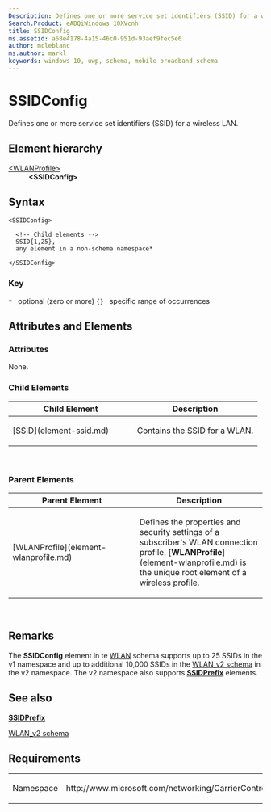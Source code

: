 ```yaml
---
Description: Defines one or more service set identifiers (SSID) for a wireless LAN.
Search.Product: eADQiWindows 10XVcnh
title: SSIDConfig
ms.assetid: a58e4178-4a15-46c0-951d-93aef9fec5e6
author: mcleblanc
ms.author: markl
keywords: windows 10, uwp, schema, mobile broadband schema
---
```


# SSIDConfig


Defines one or more service set identifiers (SSID) for a wireless LAN.

## Element hierarchy

<dl>
<dt><a href="element-wlanprofile.md">&lt;WLANProfile&gt;</a></dt>
<dd><b>&lt;SSIDConfig&gt;</b></dd>
</dl>

## Syntax

``` syntax
<SSIDConfig>

  <!-- Child elements -->
  SSID{1,25},
  any element in a non-schema namespace*

</SSIDConfig>
```

### Key

`*`   optional (zero or more)
`{}`   specific range of occurrences
## Attributes and Elements


### Attributes

None.

### Child Elements

<table>
<colgroup>
<col width="50%" />
<col width="50%" />
</colgroup>
<thead>
<tr class="header">
<th>Child Element</th>
<th>Description</th>
</tr>
</thead>
<tbody>
<tr class="odd">
<td>[SSID](element-ssid.md)</td>
<td><p>Contains the SSID for a WLAN.</p></td>
</tr>
</tbody>
</table>

 

### Parent Elements

<table>
<colgroup>
<col width="50%" />
<col width="50%" />
</colgroup>
<thead>
<tr class="header">
<th>Parent Element</th>
<th>Description</th>
</tr>
</thead>
<tbody>
<tr class="odd">
<td>[WLANProfile](element-wlanprofile.md)</td>
<td><p>Defines the properties and security settings of a subscriber's WLAN connection profile. [<strong>WLANProfile</strong>](element-wlanprofile.md) is the unique root element of a wireless profile.</p></td>
</tr>
</tbody>
</table>

 

## Remarks

The **SSIDConfig** element in te [WLAN](schema-root.md) schema supports up to 25 SSIDs in the v1 namespace and up to additional 10,000 SSIDs in the [WLAN\_v2 schema](https://msdn.microsoft.com/library/windows/apps/dn297323) in the v2 namespace. The v2 namespace also supports [**SSIDPrefix**](https://msdn.microsoft.com/library/windows/apps/dn297316) elements.

## See also


[**SSIDPrefix**](https://msdn.microsoft.com/library/windows/apps/dn297316)

[WLAN\_v2 schema](https://msdn.microsoft.com/library/windows/apps/dn297323)

## Requirements

<table>
<colgroup>
<col width="50%" />
<col width="50%" />
</colgroup>
<tbody>
<tr class="odd">
<td><p>Namespace</p></td>
<td><p>http://www.microsoft.com/networking/CarrierControl/WLAN/v1</p></td>
</tr>
</tbody>
</table>

 

 




